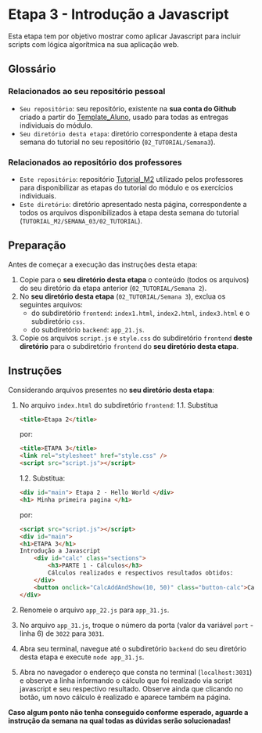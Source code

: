 
# Etapa 3 - Introdução a Javascript

  

Esta etapa tem por objetivo mostrar como aplicar Javascript para incluir scripts com lógica algorítmica na sua aplicação web.

  
## Glossário

### Relacionados ao seu repositório pessoal

- `Seu repositório`: seu repositório, existente na **sua conta do Github** criado a partir do [Template_Aluno](https://github.com/Intelihub/Template_Aluno), usado para todas as entregas individuais do módulo.
- `Seu diretório desta etapa`: diretório correspondente à etapa desta semana do tutorial no seu repositório (`02_TUTORIAL/Semana3`).

### Relacionados ao repositório dos professores

- `Este repositório`: repositório [Tutorial_M2](https://github.com/Intelihub/Tutorial_M2) utilizado pelos professores para disponibilizar as etapas do tutorial do módulo e os exercícios individuais.
- `Este diretório`: diretório apresentado nesta página, correspondente a todos os arquivos disponibilizados à etapa desta semana do tutorial (`TUTORIAL_M2/SEMANA_03/02_TUTORIAL`).




## Preparação

Antes de começar a execução das instruções desta etapa:
1. Copie para o **seu diretório desta etapa** o conteúdo (todos os arquivos) do seu diretório da etapa anterior (`02_TUTORIAL/Semana 2`).
2. No **seu diretório desta etapa** (`02_TUTORIAL/Semana 3`), exclua os seguintes arquivos: 
	- do subdiretório `frontend`: `index1.html`, `index2.html`, `index3.html` e o subdiretório `css`.
	- do subdiretório `backend`: `app_21.js`.
4. Copie os arquivos `script.js` e `style.css`  do subdiretório `frontend` **deste diretório** para o subdiretório `frontend` do **seu diretório desta etapa**.

## Instruções

Considerando arquivos presentes no **seu diretório desta etapa**:
1. No arquivo `index.html` do subdiretório `frontend`:
	1.1. Substitua  
	```html 
	<title>Etapa 2</title>
	``` 
	por:
	```html 
	<title>ETAPA 3</title>
	<link rel="stylesheet" href="style.css" />	
	<script src="script.js"></script>
	```
	1.2. Substitua:
	```html
	<div id="main"> Etapa 2 - Hello World </div> 
	<h1> Minha primeira pagina </h1>
	``` 
	por:
	```html
	<script src="script.js"></script>
	<div id="main">
	<h1>ETAPA 3</h1>
	Introdução a Javascript
		<div id="calc" class="sections">
			<h3>PARTE 1 - Cálculos</h3>
			Cálculos realizados e respectivos resultados obtidos:
		</div>
		<button onclick="CalcAddAndShow(10, 50)" class="button-calc">Calcular 10 + 50</button>
	</div>
	``` 

2. Renomeie o arquivo `app_22.js` para `app_31.js`.
3. No arquivo `app_31.js`, troque o número da porta (valor da variável `port` - linha 6) de `3022` para `3031`.
4. Abra seu terminal, navegue até o subdiretório `backend` do seu diretório desta etapa e execute `node app_31.js`.
5. Abra no navegador o endereço que consta no terminal (`localhost:3031`) e observe a linha informando o cálculo que foi realizado via script javascript e seu respectivo resultado. Observe ainda que clicando no botão, um novo cálculo é realizado e aparece também na página.

**Caso algum ponto não tenha conseguido conforme esperado, aguarde a instrução da semana na qual todas as dúvidas serão solucionadas!**
